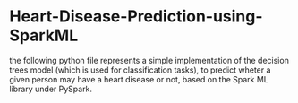 # Heart-Disease-Prediction-using-SparkML
the following python file represents a simple implementation of the decision trees model (which is used for classification tasks), to predict wheter a given person may have a heart disease or not, based on the Spark ML library under PySpark. 
